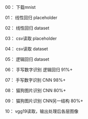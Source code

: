 00： 下载mnist

01： 线性回归 placeholder

02： 线性回归 dataset

03： csv读取 placeholder

04： csv读取 dataset

05： 逻辑回归 dataset

06： 手写数字识别 逻辑回归  91%+

07： 手写数字识别 CNN 	  98%+

08： 猫狗图片识别 CNN       80%+

09： 猫狗图片识别 CNN另一结构 80%+

10： vgg19读取，输出处理后各层图像
